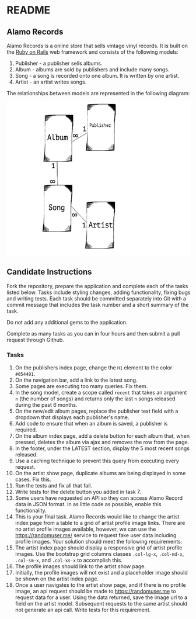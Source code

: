 # README

## Alamo Records

Alamo Records is a online store that sells vintage vinyl records. It is built on the [Ruby on Rails](http://www.rubyonrails.org) web framework and consists of the following models:

1. Publisher - a publisher sells albums.
2. Album - albums are sold by publishers and include many songs.
3. Song - a song is recorded onto one album. It is written by one artist.
4. Artist - an artist writes songs.

The relationships between models are represented in the following diagram:

![Alamo Records model diagram](public/alamo_records_diagram.png)

## Candidate Instructions

Fork the repository, prepare the application and complete each of the tasks listed below. Tasks include styling changes, adding functionality, fixing bugs and writing tests. Each task should be committed separately into Git with a commit message that includes the task number and a short summary of the task.

Do not add any additional gems to the application.

Complete as many tasks as you can in four hours and then submit a pull request through Github.

### Tasks

1. On the publishers index page, change the `H1` element to the color `#054491`.
2. On the navigation bar, add a link to the latest song.
3. Some pages are executing too many queries. Fix them.
4. In the song model, create a scope called `recent` that takes an argument `n` (the number of songs) and returns only the last `n` songs released during the past 6 months.
5. On the new/edit album pages, replace the publisher text field with a dropdown that displays each publisher's name.
6. Add code to ensure that when an album is saved, a publisher is required.
7. On the album index page, add a delete button for each album that, when pressed, deletes the album via ajax and removes the row from the page.
8. In the footer, under the LATEST section, display the 5 most recent songs released.
  1. Use a caching technique to prevent this query from executing every request.
9. On the artist show page, duplicate albums are being displayed in some cases. Fix this.
10. Run the tests and fix all that fail.
11. Write tests for the delete button you added in task 7.
12. Some users have requested an API so they can access Alamo Record data in JSON format. In as little code as possible, enable this functionality.
13. This is your final task. Alamo Records would like to change the artist index page from a table to a grid of artist profile image links. There are no artist profile images available, however, we can use the https://randomuser.me/ service to request fake user data including profile images. Your solution should meet the following requirements:
  1. The artist index page should display a responsive grid of artist profile images. Use the bootstrap grid columns classes `.col-lg-x`, `.col-md-x`, `.col-sm-x`, and `.col-xs-x` to accomplish this.
  2. The profile images should link to the artist show page.
  3. Initially, the profile images will not exist and a placeholder image should be shown on the artist index page.
  4. Once a user navigates to the artist show page, and if there is no profile image, an api request should be made to https://randomuser.me to request data for a user. Using the data returned, save the image url to a field on the artist model. Subsequent requests to the same artist should not generate an api call. Write tests for this requirement.